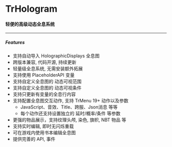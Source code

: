 # TrHologram
#### 轻便的高级动态全息系统

---
##### Features
- 支持自动导入 HolographicDisplays 全息图
- 跨版本兼容, 代码开源, 持续更新
- 轻量级全息系统, 无需安装额外拓展
- 支持使用 PlaceholderAPI 变量
- 支持自定义全息图的 动态可视范围
- 支持自定义全息图的 动态可视条件
- 支持只更新有变量的全息行内容
- 支持配置全息图交互动作, 支持 TrMenu 19+ 动作以及参数
  - JavaScript、音效、Title、跨服、Json消息 等等
  - 每个动作还支持设置独立的 延时/概率/条件 等参数
- 更强的物品展示，支持纹理头颅, 染色, 旗帜, NBT 物品 等
- 支持实时编辑, 即时无闪烁重载
- 可在游戏内使用书本编辑全息图
- 提供完善的 API, 事件